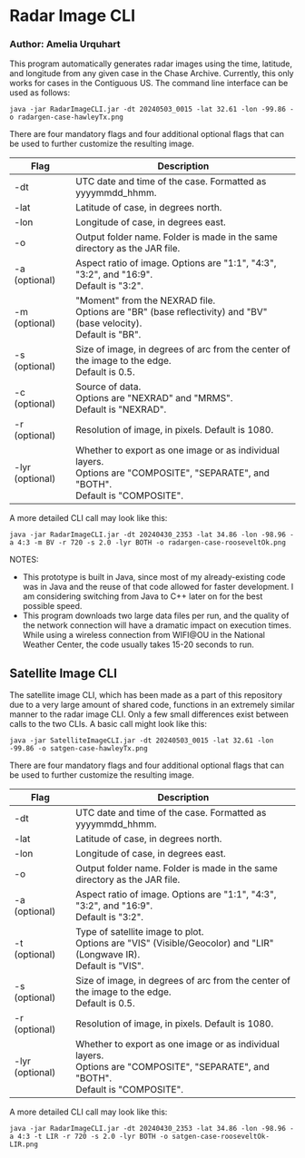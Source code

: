 # Radar Image CLI

### Author: Amelia Urquhart

This program automatically generates radar images using the time, latitude, and longitude from any given case in the Chase Archive. Currently, this only works for cases in the Contiguous US. The command line interface can be used as follows:

`java -jar RadarImageCLI.jar -dt 20240503_0015 -lat 32.61 -lon -99.86 -o radargen-case-hawleyTx.png`

There are four mandatory flags and four additional optional flags that can be used to further customize the resulting image.

| Flag  | Description |
| ------------- | ------------- |
| -dt  | UTC date and time of the case. Formatted as yyyymmdd_hhmm.  |
| -lat  | Latitude of case, in degrees north.  |
| -lon  | Longitude of case, in degrees east.  |
| -o | Output folder name. Folder is made in the same directory as the JAR file. |
| -a (optional) | Aspect ratio of image. Options are "1:1", "4:3", "3:2", and "16:9". <br> Default is "3:2". |
| -m (optional) | "Moment" from the NEXRAD file. <br> Options are "BR" (base reflectivity) and "BV" (base velocity). <br> Default is "BR". |
| -s (optional) | Size of image, in degrees of arc from the center of the image to the edge. <br> Default is 0.5. |
| -c (optional) | Source of data. <br> Options are "NEXRAD" and "MRMS". <br> Default is "NEXRAD". |
| -r (optional) | Resolution of image, in pixels. Default is 1080. |
| -lyr (optional) | Whether to export as one image or as individual layers. <br> Options are "COMPOSITE", "SEPARATE", and "BOTH". <br> Default is "COMPOSITE".  |

A more detailed CLI call may look like this:

`java -jar RadarImageCLI.jar -dt 20240430_2353 -lat 34.86 -lon -98.96 -a 4:3 -m BV -r 720 -s 2.0 -lyr BOTH -o radargen-case-rooseveltOk.png`

NOTES: 
* This prototype is built in Java, since most of my already-existing code was in Java and the reuse of that code allowed for faster development. I am considering switching from Java to C++ later on for the best possible speed.
* This program downloads two large data files per run, and the quality of the network connection will have a dramatic impact on execution times. While using a wireless connection from WIFI@OU in the National Weather Center, the code usually takes 15-20 seconds to run.

## Satellite Image CLI

The satellite image CLI, which has been made as a part of this repository due to a very large amount of shared code, functions in an extremely similar manner to the radar image CLI. Only a few small differences exist between calls to the two CLIs. A basic call might look like this:

`java -jar SatelliteImageCLI.jar -dt 20240503_0015 -lat 32.61 -lon -99.86 -o satgen-case-hawleyTx.png`

There are four mandatory flags and four additional optional flags that can be used to further customize the resulting image.

| Flag  | Description |
| ------------- | ------------- |
| -dt  | UTC date and time of the case. Formatted as yyyymmdd_hhmm.  |
| -lat  | Latitude of case, in degrees north.  |
| -lon  | Longitude of case, in degrees east.  |
| -o | Output folder name. Folder is made in the same directory as the JAR file. |
| -a (optional) | Aspect ratio of image. Options are "1:1", "4:3", "3:2", and "16:9". <br> Default is "3:2". |
| -t (optional) | Type of satellite image to plot. <br> Options are "VIS" (Visible/Geocolor) and "LIR" (Longwave IR). <br> Default is "VIS". |
| -s (optional) | Size of image, in degrees of arc from the center of the image to the edge. <br> Default is 0.5. |
| -r (optional) | Resolution of image, in pixels. Default is 1080. |
| -lyr (optional) | Whether to export as one image or as individual layers. <br> Options are "COMPOSITE", "SEPARATE", and "BOTH". <br> Default is "COMPOSITE".  |

A more detailed CLI call may look like this:

`java -jar RadarImageCLI.jar -dt 20240430_2353 -lat 34.86 -lon -98.96 -a 4:3 -t LIR -r 720 -s 2.0 -lyr BOTH -o satgen-case-rooseveltOk-LIR.png`
